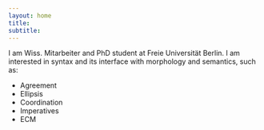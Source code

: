 ```yaml
---
layout: home
title:
subtitle:
---
```


<!--
{: .box-note}
**News:**
 -->

I am Wiss. Mitarbeiter and PhD student at Freie Universität Berlin. I am interested in syntax and its interface with morphology and semantics, such as:
* Agreement
* Ellipsis
* Coordination
* Imperatives
* ECM
